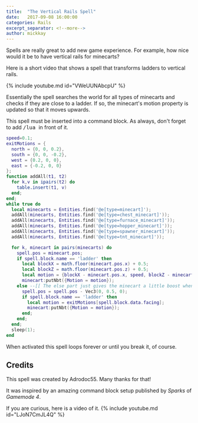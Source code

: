 ```yaml
---
title:  "The Vertical Rails Spell"
date:   2017-09-08 16:00:00
categories: Rails
excerpt_separator: <!--more-->
author: mickkay
---
```


Spells are really great to add new game experience.
For example, how nice would it be to have vertical rails
for minecarts?
<!--more-->

Here is a short video that shows a spell that transforms ladders to vertical rails.

{% include youtube.md id="VWeUUNAbcpU" %}

Essentially the spell searches the world for all types of minecarts and checks if
they are close to a ladder.
If so, the minecart's motion property is updated so that it moves upwards.

This spell must be inserted into a command block.
As always, don't forget to add <tt>/lua </tt> in front of it.
```lua
speed=0.1;
exitMotions = {
  north = {0, 0, 0.2},
  south = {0, 0, -0.2},
  west = {0.2, 0, 0},
  east = {-0.2, 0, 0}
};
function addAll(t1, t2)
  for k,v in ipairs(t2) do
    table.insert(t1, v)
  end;
end;
while true do
  local minecarts = Entities.find('@e[type=minecart]');
  addAll(minecarts, Entities.find('@e[type=chest_minecart]'));
  addAll(minecarts, Entities.find('@e[type=furnace_minecart]'));
  addAll(minecarts, Entities.find('@e[type=hopper_minecart]'));
  addAll(minecarts, Entities.find('@e[type=spawner_minecart]'));
  addAll(minecarts, Entities.find('@e[type=tnt_minecart]'));

  for k, minecart in pairs(minecarts) do
    spell.pos = minecart.pos;
    if spell.block.name == 'ladder' then
      local blockX = math.floor(minecart.pos.x) + 0.5;
      local blockZ = math.floor(minecart.pos.z) + 0.5;
      local motion = {blockX - minecart.pos.x, speed, blockZ - minecart.pos.z};
      minecart:putNbt({Motion = motion});
    else --[[ The else part just gives the minecart a little boost when exiting a ladder ]]
      spell.pos = spell.pos - Vec3(0, 0.5, 0);
      if spell.block.name == 'ladder' then
        local motion = exitMotions[spell.block.data.facing];
        minecart:putNbt({Motion = motion});
      end;
    end;
  end;
  sleep(1);
end
```
When activated this spell loops forever or until you break it, of course.

## Credits
This spell was created by Adrodoc55. Many thanks for that!

It was inspired by an amazing command block setup published by *Sparks* of *Gamemode 4*.

If you are curious, here is a video of it.
{% include youtube.md id="LJoN7CmJL4Q" %}

